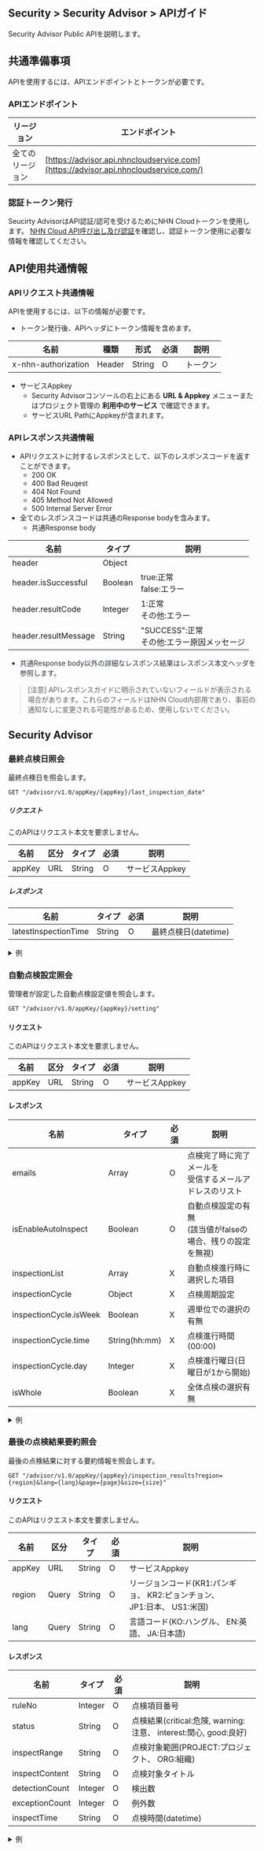 ## Security > Security Advisor > APIガイド
Security Advisor Public APIを説明します。
## 共通準備事項
APIを使用するには、APIエンドポイントとトークンが必要です。

### APIエンドポイント
| リージョン | エンドポイント |
| --- | ----- |
| 全てのリージョン | [https://advisor.api.nhncloudservice.com](https://advisor.api.nhncloudservice.com/) |

### 認証トークン発行
Seucirty AdvisorはAPI認証/認可を受けるためにNHN Cloudトークンを使用します。
[NHN Cloud API呼び出し及び認証](https://docs.nhncloud.com/ko/nhncloud/ko/public-api/api-authentication/)を確認し、認証トークン使用に必要な情報を確認してください。
## API使用共通情報

### APIリクエスト共通情報

APIを使用するには、以下の情報が必要です。

* トークン発行後、APIヘッダにトークン情報を含めます。

| 名前 | 種類 | 形式 | 必須 | 説明 |
| --- | --- | --- | --- | --- |
| x-nhn-authorization | Header | String | O | トークン |
* サービスAppkey
    * Security Advisorコンソールの右上にある **URL & Appkey** メニューまたはプロジェクト管理の **利用中のサービス** で確認できます。
    * サービスURL PathにAppkeyが含まれます。

### APIレスポンス共通情報

* APIリクエストに対するレスポンスとして、以下のレスポンスコードを返すことができます。
    * 200 OK
    * 400 Bad Reuqest
    * 404 Not Found
    * 405 Method Not Allowed
    * 500 Internal Server Error
* 全てのレスポンスコードは共通のResponse bodyを含みます。
    * 共通Response body

| 名前 | タイプ | 説明 |
| --- | --- | --- |
| header | Object |  |
| header.isSuccessful | Boolean | true:正常<br>false:エラー |
| header.resultCode | Integer | 1:正常<br>その他:エラー |
| header.resultMessage | String | "SUCCESS":正常<br>その他:エラー原因メッセージ |

* <span style="color:rgb(49, 51, 56);">共通Response body以外の詳細なレスポンス結果はレスポンス本文ヘッダを参照します。</span>

> [注意] APIレスポンスガイドに明示されていないフィールドが表示される場合があります。これらのフィールドはNHN Cloud内部用であり、事前の通知なしに変更される可能性があるため、使用しないでください。

## Security Advisor

### 最終点検日照会

最終点検日を照会します。

```
GET "/advisor/v1.0/appKey/{appKey}/last_inspection_date"
```
##### リクエスト

このAPIはリクエスト本文を要求しません。

| 名前 | 区分 | タイプ | 必須 | 説明 |
| --- | --- | --- | --- | --- |
| appKey | URL | String | O | サービスAppkey |

##### レスポンス

| 名前 | タイプ | 必須 | 説明 |
| --- | --- | --- | --- |
| latestInspectionTime | String | O | 最終点検日(datetime) |

<details>
  <summary>例</summary>
<p>

```json
{
    "header": {
        "resultCode": 1,
        "resultMessage": "Request success",
        "isSuccessful": true
    },
    "body": {
        "latestInspectionTime": "2025-03-11T16:00:32+09:00"
    }
}
```

<br>
</details>

### 自動点検設定照会

管理者が設定した自動点検設定値を照会します。

```
GET "/advisor/v1.0/appKey/{appKey}/setting"
```

#### リクエスト

このAPIはリクエスト本文を要求しません。

| 名前 | 区分 | タイプ | 必須 | 説明 |
| --- | --- | --- | --- | --- |
| appKey | URL | String | O | サービスAppkey |

#### レスポンス

| 名前 | タイプ | 必須 | 説明 |
| --- | --- | --- | --- |
| <span style="">emails</span> | <span style="">Array</span> | O | <span style="">点検完了時に完了メールを</span><br><span style="">受信するメールアドレスのリスト</span> |
| <span style="">isEnableAutoInspect</span> | <span style="">Boolean</span> | O | <span style="">自動点検設定の有無</span><br><span style="">(該当値がfalseの場合、残りの設定を無視)</span> |
| <span style="">inspectionList</span> | <span style="">Array</span> | X | <span style="">自動点検進行時に選択した項目</span> |
| <span style="">inspectionCycle</span> | <span style="">Object</span> | X | <span style="">点検周期設定</span> |
| <span style="">inspectionCycle.isWeek</span> | <span style="">Boolean</span> | X | <span style="">週単位での選択の有無</span> |
| <span style="">inspectionCycle.time</span> | <span style="">String(hh:mm)</span> | X | <span style="">点検進行時間(00:00)</span> |
| <span style="">inspectionCycle.day</span> | <span style="">Integer</span> | X | <span style="">点検進行曜日(日曜日が1から開始)</span> |
| <span style="">isWhole</span> | <span style="">Boolean</span> | X | <span style="">全体点検の選択有無</span> |

<details>
  <summary>例</summary>
<p>

```json
{
    "header": {
        "resultCode": 1,
        "resultMessage": "Request success",
        "isSuccessful": true
    },
    "body": {
        "emails": ["nhncloud@nhn.com"],
        "isEnableAutoInspect": true,
        "inspectionList": [
            1,
            2,
            3,
            4,
            5,
            6,
            7,
            8,
9
        ],
        "inspectionCycle": {
            "isWeek": true,
            "time": "00:00",
            "day": 2
        },
        "isWhole": false
    }
}
```

<br>
</details>

### 最後の点検結果要約照会

最後の点検結果に対する要約情報を照会します。

```
GET "/advisor/v1.0/appKey/{appKey}/inspection_results?region={region}&lang={lang}&page={page}&size={size}"
```

#### リクエスト

このAPIはリクエスト本文を要求しません。

| 名前 | 区分 | タイプ | 必須 | 説明 |
| --- | --- | --- | --- | --- |
| appKey | URL | String | O | サービスAppkey |
| region | Query | String | O | リージョンコード(KR1:パンギョ、 KR2:ピョンチョン、<br>JP1:日本、 US1:米国) |
| lang | Query | String | O | 言語コード(KO:ハングル、 EN:英語、 JA:日本語) |

#### レスポンス

| 名前 | タイプ | 必須 | 説明 |
| --- | --- | --- | --- |
| ruleNo | Integer | O | 点検項目番号 |
| status | String | O | 点検結果(critical:危険, warning:注意、 interest:関心, good:良好) |
| inspectRange | String | O | 点検対象範囲(PROJECT:プロジェクト、 ORG:組織) |
| inspectContent | String | O | 点検対象タイトル |
| detectionCount | Integer | O | 検出数 |
| exceptionCount | Integer | O | 例外数 |
| inspectTime | String | O | 点検時間(datetime) |

<details>
  <summary>例</summary>
<p>

```json
{
    "header": {
        "resultCode": 1,
        "resultMessage": "Request success",
        "isSuccessful": true
    },
    "body": [
        {
            "ruleNo": 10,
            "status": "good",
            "inspectRange": "PROJECT",
            "inspectContent": "Security Groups点検",
            "detectionCount": 0,
            "exceptionCount": 0,
            "inspectTime": "2023-06-12T19:53:35+09:00"
        },
        {
            "ruleNo": 11,
            "status": "good",
            "inspectRange": "PROJECT",
            "inspectContent": "Database Security Groups点検",
            "detectionCount": 0,
            "exceptionCount": 0,
            "inspectTime": "2023-06-12T19:53:35+09:00"
        },
        {
            "ruleNo": 1,
            "status": "critical",
            "inspectRange": "ORG",
            "inspectContent": "IAMログイン失敗セキュリティ診断",
            "detectionCount": 1,
            "exceptionCount": 0,
            "inspectTime": "2025-03-11T16:00:42+09:00"
        },
        {
            "ruleNo": 2,
            "status": "critical",
            "inspectRange": "ORG",
            "inspectContent": "IAMログインセッション時間点検",
            "detectionCount": 1,
            "exceptionCount": 0,
            "inspectTime": "2025-03-11T16:00:42+09:00"
        },
        {
            "ruleNo": 3,
            "status": "critical",
            "inspectRange": "ORG",
            "inspectContent": "IAMログインセッション数点検",
            "detectionCount": 1,
            "exceptionCount": 0,
            "inspectTime": "2025-03-11T16:00:42+09:00"
        },
        {
            "ruleNo": 4,
            "status": "good",
            "inspectRange": "ORG",
            "inspectContent": "プロジェクトメンバーの未使用IAMアカウント点検",
            "detectionCount": 0,
            "exceptionCount": 0,
            "inspectTime": "2025-03-11T16:00:43+09:00"
        },
        {
            "ruleNo": 5,
            "status": "good",
            "inspectRange": "ORG",
            "inspectContent": "プロジェクトのIAMアカウント使用状況を点検",
            "detectionCount": 0,
            "exceptionCount": 0,
            "inspectTime": "2025-03-11T16:00:43+09:00"
        },
        {
            "ruleNo": 6,
            "status": "critical",
            "inspectRange": "ORG",
            "inspectContent": "プロジェクトメンバー会員アカウントの二要素認証設定を点検",
            "detectionCount": 1,
            "exceptionCount": 0,
            "inspectTime": "2025-03-11T16:00:43+09:00"
        },
        {
            "ruleNo": 7,
            "status": "critical",
            "inspectRange": "ORG",
            "inspectContent": "プロジェクトメンバーIAMアカウントの二要素認証設定を点検",
            "detectionCount": 1,
            "exceptionCount": 0,
            "inspectTime": "2025-03-11T16:00:43+09:00"
        },
        {
            "ruleNo": 8,
            "status": "good",
            "inspectRange": "ORG",
            "inspectContent": "IAMコンソールドメイン設定を点検",
            "detectionCount": 0,
            "exceptionCount": 0,
            "inspectTime": "2025-03-11T16:00:43+09:00"
        },
        {
            "ruleNo": 9,
            "status": "critical",
            "inspectRange": "ORG",
            "inspectContent": "IAMコンソールのIP ACL設定を点検",
            "detectionCount": 1,
            "exceptionCount": 0,
            "inspectTime": "2025-03-11T16:00:43+09:00"
        },
        {
            "ruleNo": 12,
            "inspectRange": "PROJECT",
            "inspectContent": "RDSアクセス制御を点検",
            "detectionCount": 0,
            "exceptionCount": 0
        },
        {
            "ruleNo": 13,
            "inspectRange": "PROJECT",
            "inspectContent": "NCRイメージ脆弱性点検設定を点検",
            "detectionCount": 0,
            "exceptionCount": 0
        }
    ]
}
```

</details>
